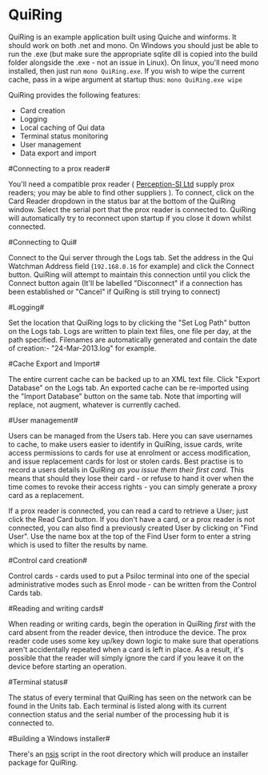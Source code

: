 QuiRing
=======

QuiRing is an example application built using Quiche and winforms. It should work on both .net and mono. On Windows you should just be able to run the .exe (but make sure the appropriate sqlite dll is copied into the build folder alongside the .exe - not an issue in Linux). On linux, you'll need mono installed, then just run `mono QuiRing.exe`. If you wish to wipe the current cache, pass in a wipe argument at startup thus: `mono QuiRing.exe wipe`

QuiRing provides the following features:

* Card creation
* Logging
* Local caching of Qui data
* Terminal status monitoring
* User management
* Data export and import

#Connecting to a prox reader#

You'll need a compatible prox reader ( [Perception-SI Ltd](http://www.psi-ltd.com) supply prox readers; you may be able to find other suppliers ). To connect, click on the Card Reader dropdown in the status bar at the bottom of the QuiRing window. Select the serial port that the prox reader is connected to. QuiRing will automatically try to reconnect upon startup if you close it down whilst connected.

#Connecting to Qui#

Connect to the Qui server through the Logs tab. Set the address in the Qui Watchman Address field (`192.168.0.16` for example) and click the Connect button. QuiRing will attempt to maintain this connection until you click the Connect button again (It'll be labelled "Disconnect" if a connection has been established or "Cancel" if QuiRing is still trying to connect)

#Logging#

Set the location that QuiRing logs to by clicking the "Set Log Path" button on the Logs tab. Logs are written to plain text files, one file per day, at the path specified. Filenames are automatically generated and contain the date of creation:- "24-Mar-2013.log" for example.

#Cache Export and Import#

The entire current cache can be backed up to an XML text file. Click "Export Database" on the Logs tab. An exported cache can be re-imported using the "Import Database" button on the same tab. Note that importing will replace, not augment, whatever is currently cached.


#User management#

Users can be managed from the Users tab. Here you can save usernames to cache, to make users easier to identify in QuiRing, issue cards, write access permissions to cards for use at enrolment or access modification, and issue replacement cards for lost or stolen cards. Best practise is to record a users details in QuiRing *as you issue them their first card*. This means that should they lose their card - or refuse to hand it over when the time comes to revoke their access rights - you can simply generate a proxy card as a replacement.

If a prox reader is connected, you can read a card to retrieve a User; just click the Read Card button. If you don't have a card, or a prox reader is not connected, you can also find a previously created User by clicking on "Find User". Use the name box at the top of the Find User form to enter a string which is used to filter the results by name.

#Control card creation#

Control cards - cards used to put a Psiloc terminal into one of the special administrative modes such as Enrol mode - can be written from the Control Cards tab.

#Reading and writing cards#

When reading or writing cards, begin the operation in QuiRing *first* with the card absent from the reader device, then introduce the device. The prox reader code uses some key up/key down logic to make sure that operations aren't accidentally repeated when a card is left in place. As a result, it's possible that the reader will simply ignore the card if you leave it on the device before starting an operation.

#Terminal status#

The status of every terminal that QuiRing has seen on the network can be found in the Units tab. Each terminal is listed along with its current connection status and the serial number of the processing hub it is connected to.

#Building a Windows installer#

There's an [nsis](http://nsis.sourceforge.net/Main_Page) script in the root directory which will produce an installer package for QuiRing.

